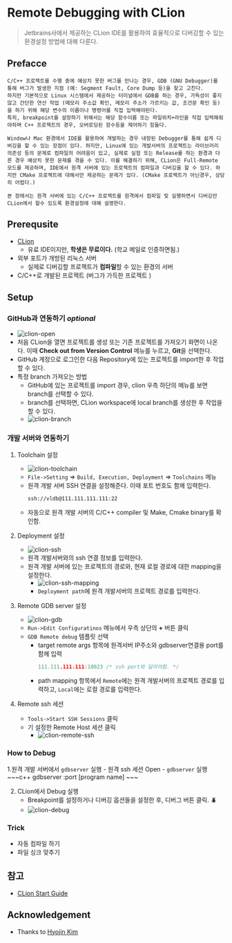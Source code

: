 # Remote Debugging with CLion
> Jetbrains사에서 제공하는 CLion IDE를 활용하여 효율적으로 디버깅할 수 있는 환경설정 방법에 대해 다룬다.  

## Prefacce
```
C/C++ 프로젝트를 수행 중에 예상치 못한 버그를 만나는 경우, GDB (GNU Debugger)를 통해 버그가 발생한 지점 (예: Segment Fault, Core Dump 등)을 찾고 고친다. 
하지만 기본적으로 Linux 시스템에서 제공하는 터미널에서 GDB를 하는 경우, 가독성이 좋지 않고 간단한 연산 작업 (메모리 주소값 확인, 메모리 주소가 가르키는 값, 조건문 확인 등)을 하기 위해 해당 변수의 이름이나 명령어를 직접 입력해야된다. 
특히, breakpoint를 설정하기 위해서는 해당 함수이름 또는 파일위치+라인을 직접 입력해줘야하며 C++ 프로젝트의 경우, 오버로딩된 함수등을 제어하기 힘들다.

Window나 Mac 환경에서 IDE를 활용하여 개발하는 경우 내장된 Debugger를 통해 쉽게 디버깅을 할 수 있는 장점이 있다. 하지만, Linux에 있는 개발서버의 프로젝트는 라이브러리 의존성 등의 문제로 컴파일의 어려움이 있고, 실제로 실험 또는 Release를 하는 환경과 다른 경우 예상치 못한 문제를 겪을 수 있다. 이를 해결하기 위해, CLion은 Full-Remote 모드를 제공하며, IDE에서 원격 서버에 있는 프로젝트의 컴파일과 디버깅을 할 수 있다. 하지만 CMake 프로젝트에 대해서만 제공하는 문제가 있다. (CMake 프로젝트가 아닌경우, 상당히 어렵다.)

본 장에서는 원격 서버에 있는 C/C++ 프로젝트를 원격에서 컴파일 및 실행하면서 디버깅만 CLion에서 할수 있도록 환경설정에 대해 설명한다.
```

## Prerequsite
* [CLion](https://www.jetbrains.com/clion/download/) 
    - 유료 IDE이지만, **학생은 무료이다.** (학교 메일로 인증하면됨.)
* 외부 포트가 개방된 리눅스 서버
    - 실제로 디버깅할 프로젝트가 **컴파일**할 수 있는 환경의 서버
* C/C++로 개발된 프로젝트  (버그가 가득한 프로젝트 )  

## Setup

### GitHub과 연동하기  *optional*
- ![clion-open](images/clion-open.png)
- 처음 CLion을 열면 프로젝트를 생성 또는 기존 프로젝트를 가져오기 화면이 나온다. 
이때 **Check out from Version Control** 메뉴를 누르고, **Git**을 선택한다. 
- GitHub 계정으로 로그인한 다음 Repository에 있는 프로젝트를 import한 후 작업할 수 있다.
- 특정 branch 가져오는 방법
    - GitHub에 있는 프로젝트를 import 경우, clion 우측 하단의 메뉴를 보면 branch를 선택할 수 있다. 
    - branch를 선택하면, CLion workspace에 local branch를 생성한 후 작업을 할 수 있다.
    - ![clion-branch](images/clion-branch.png)

### 개발 서버와 연동하기
1. Toolchain 설정
    - ![clion-toolchain](images/clion-toolchain.png)
    - `File->Setting` => `Build, Execution, Deployment` => `Toolchains` 메뉴
    - 원격 개발 서버 SSH 연결을 설정해준다. 이때 포트 번호도 함께 입력한다. 
        ~~~
        ssh://vldb@111.111.111.111:22
        ~~~
    - 자동으로 원격 개발 서버의 C/C++ compiler 및 Make, Cmake binary를 확인함.

2. Deployment 설정
    - ![clion-ssh](images/clion-ssh.png)
    - 원격 개발서버와의 ssh 연결 정보를 입력한다.
    - 원격 개발 서버에 있는 프로젝트의 경로와, 현재 로컬 경로에 대한 mapping을 설정한다.
        - ![clion-ssh-mapping](images/clion-ssh-mapping.png)
        - `Deployment path`에 원격 개발서버의 프로젝트 경로를 입력한다.

3. Remote GDB server 설정
    - ![clion-gdb](images/clion-gdb.png)
    - `Run->Edit Configuratinos` 메뉴에서 우측 상단의 **+** 버튼 클릭
    - `GDB Remote debug` 템플릿 선택 
        - target remote args 항목에 원격서버 IP주소와 gdbserver연결용 port를 함께 입력
            ~~~c++
            111.111.111.111:10023 /* ssh port와 달라야함. */
            ~~~
        - path mapping 항목에서 `Remote`에는 원격 개발서버의 프로젝트 경로를 입력하고, `Local`에는 로컬 경로를 입력한다.

4. Remote ssh 세션
    - `Tools->Start SSH Sessions` 클릭
    - 기 설정한 Remote Host 세션 클릭
        - ![clion-remote-ssh](images/clion-remote-ssh.png)


### How to Debug
1.원격 개발 서버에서 `gdbserver` 실행
    - 원격 ssh 세션 Open
    - `gdbserver` 실행
        ~~~c++
        gdbserver :port [program name]
        ~~~

2. CLion에서 Debug 실행
    - Breakpoint를 설정하거나 디버깅 옵션들을 설정한 후, 디버그 버튼 클릭. :beetle:
    - ![clion-debug](images/clion-debug.png)


### Trick  
- 자동 컴파일 하기
- 파일 싱크 맞추기

## 참고
- [CLion Start Guide](https://www.jetbrains.com/help/clion/clion-quick-start-guide.html)

## Acknowledgement
- Thanks to [Hyojin Kim](https://github.com/KimHyoJin) 